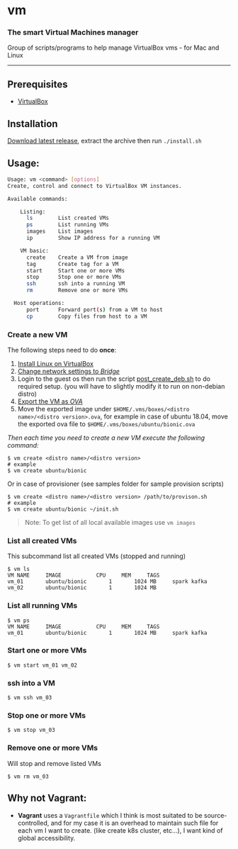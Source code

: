 # vm
### The smart Virtual Machines manager
Group of scripts/programs to help manage VirtualBox vms - for Mac and Linux

----

## Prerequisites
* [VirtualBox](https://www.virtualbox.org/wiki/Downloads)

## Installation
[Download latest release](https://github.com/mhewedy/vm/releases/latest), extract the archive then run `./install.sh`

## Usage:

```bash
Usage: vm <command> [options]
Create, control and connect to VirtualBox VM instances.

Available commands:

    Listing:
      ls        List created VMs
      ps        List running VMs
      images    List images
      ip        Show IP address for a running VM

    VM basic:
      create    Create a VM from image
      tag       Create tag for a VM
      start     Start one or more VMs
      stop      Stop one or more VMs
      ssh       ssh into a running VM
      rm        Remove one or more VMs

  Host operations:
      port      Forward port(s) from a VM to host
      cp        Copy files from host to a VM
```

### Create a new VM

The following steps need to do **once**:
1. [Install Linux on VirtualBox](https://www.wikihow.com/Install-Ubuntu-on-VirtualBox)
2. [Change network settings to *Bridge*](https://www.opentechguides.com/how-to/article/virtualbox/140/vm-virtualbox-networking.html)
3. Login to the guest os then run the script [post_create_deb.sh](https://raw.githubusercontent.com/mhewedy/vm/master/samples/post_create_deb.sh) to do required setup. (you will have to slightly modify it to run on non-debian distro)
4. [Export the VM as *OVA*](https://www.maketecheasier.com/import-export-ova-files-in-virtualbox/)
5. Move the exported image under `$HOME/.vms/boxes/<distro name>/<distro version>.ova`, 
for example in case of ubuntu 18.04, move the exported ova file to `$HOME/.vms/boxes/ubuntu/bionic.ova`

*Then each time you need to create a new VM execute the following command:*
```
$ vm create <distro name>/<distro version>
# example
$ vm create ubuntu/bionic
```
Or in case of provisioner (see samples folder for sample provision scripts)
```
$ vm create <distro name>/<distro version> /path/to/provison.sh 
# example
$ vm create ubuntu/bionic ~/init.sh
```

> Note: To get list of all local available images use `vm images`

### List all created VMs
This subcommand list all created VMs (stopped and running)
```
$ vm ls
VM NAME		IMAGE			CPU		MEM		TAGS
vm_01		ubuntu/bionic		1		1024 MB		spark kafka
vm_02		ubuntu/bionic		1		1024 MB
```

### List all running VMs
```
$ vm ps
VM NAME		IMAGE			CPU		MEM		TAGS
vm_01		ubuntu/bionic		1		1024 MB		spark kafka
```

### Start one or more VMs
```
$ vm start vm_01 vm_02
```

### ssh into a VM
```
$ vm ssh vm_03
```

### Stop one or more VMs
```
$ vm stop vm_03
```

### Remove one or more VMs
Will stop and remove listed VMs
```
$ vm rm vm_03
```

## Why not Vagrant:

* **Vagrant** uses a `Vagrantfile` which I think is most suitated to be source-controlled, and for my case it is an overhead to maintain such file for each vm I want to create. (like create k8s cluster, etc...), I want kind of global accessibility.
